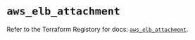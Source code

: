 # `aws_elb_attachment`

Refer to the Terraform Registory for docs: [`aws_elb_attachment`](https://registry.terraform.io/providers/hashicorp/aws/5.16.0/docs/resources/elb_attachment).
